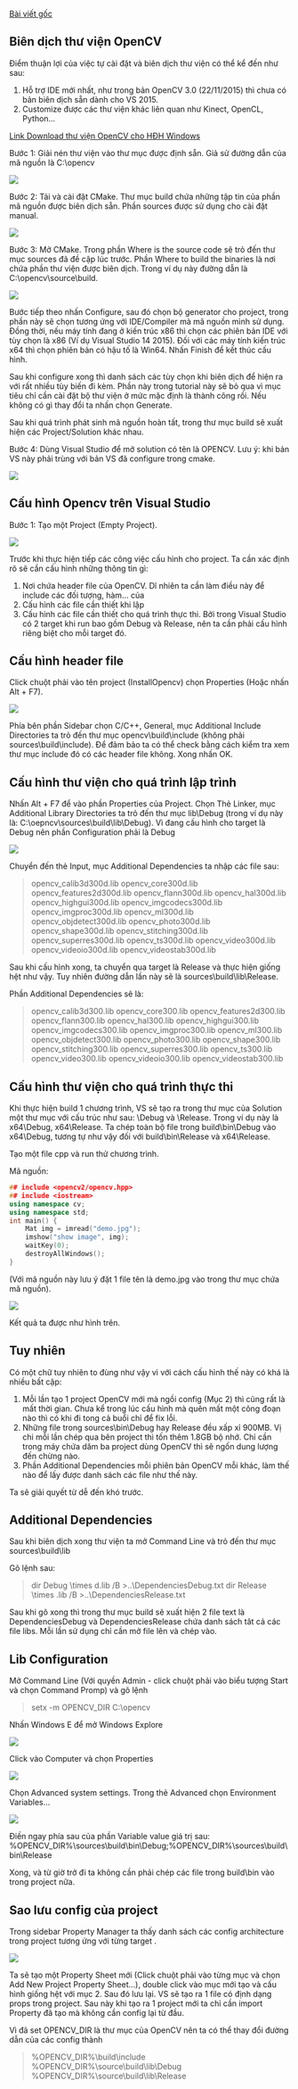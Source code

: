 
[Bài viết gốc](http://dangkhoasdc.github.io/cai-dat-opencv-tren-windows-visual-studio/)

## Biên dịch thư viện OpenCV

Điểm thuận lợi của việc tự cài đặt và biên dịch thư viện có thể kể đến như sau:
1. Hỗ trợ IDE mới nhất, như trong bản OpenCV 3.0 (22/11/2015) thì chưa có bản biên dịch sẵn dành cho VS 2015.
2. Customize được các thư viện khác liên quan như Kinect, OpenCL, Python…

[Link Download thư viện OpenCV cho HĐH Windows](http://downloads.sourceforge.net/project/opencvlibrary/opencv-win/3.0.0/opencv-3.0.0.exe?r=http%3A%2F%2Fopencv.org%2F&ts=1448134045&use_mirror=nchc)

Bước 1: Giải nén thư viện vào thư mục được định sẵn. Giả sử đường dẫn của mã nguồn là C:\opencv

![](http://dangkhoasdc.github.io/images/install_opencv/extract_opencv.png)

Bước 2: Tải và cài đặt CMake. Thư mục build chứa những tập tin của phần mã nguồn được biên dịch sẵn. Phần sources được sử dụng cho cài đặt manual.

![](http://dangkhoasdc.github.io/images/install_opencv/dirs.png)

Bước 3: Mở CMake. Trong phần Where is the source code sẽ trỏ đến thư mục sources đã đề cập lúc trước. Phần Where to build the binaries là nơi chứa phần thư viện được biên dịch. Trong ví dụ này đường dẫn là C:\opencv\source\build.

![](http://dangkhoasdc.github.io/images/install_opencv/cmake.png)

Bước tiếp theo nhấn Configure, sau đó chọn bộ generator cho project, trong phần này sẽ chọn tương ứng với IDE/Compiler mà mã nguồn mình sử dụng. Đồng thời, nếu máy tính đang ở kiến trúc x86 thì chọn các phiên bản IDE với tùy chọn là x86 (Ví dụ Visual Studio 14 2015). Đối với các máy tính kiến trúc x64 thì chọn phiên bản có hậu tố là Win64. Nhấn Finish để kết thúc cấu hình.

Sau khi configure xong thì danh sách các tùy chọn khi biên dịch để hiện ra với rất nhiều tùy biến đi kèm. Phần này trong tutorial này sẽ bỏ qua vì mục tiêu chỉ cần cài đặt bộ thư viện ở mức mặc định là thành công rồi. Nếu không có gì thay đổi ta nhấn chọn Generate.

Sau khi quá trình phát sinh mã nguồn hoàn tất, trong thư mục build sẽ xuất hiện các Project/Solution khác nhau.

Bước 4: Dùng Visual Studio để mở solution có tên là OPENCV. Lưu ý: khi bản VS này phải trùng với bản VS đã configure trong cmake.

![](http://dangkhoasdc.github.io/images/install_opencv/target_arch.png)

## Cấu hình Opencv trên Visual Studio

Bước 1: Tạo một Project (Empty Project).

![](http://dangkhoasdc.github.io/images/install_opencv/new_project.png)

Trước khi thực hiện tiếp các công việc cấu hình cho project. Ta cần xác định rõ sẽ cần cấu hình những thông tin gì:
1. Nơi chứa header file của OpenCV. Dĩ nhiên ta cần làm điều này để include các đối tượng, hàm… của 
2. Cấu hình các file cần thiết khi lập 
3. Cấu hình các file cần thiết cho quá trình thực thi. Bởi trong Visual Studio có 2 target khi run bao gồm Debug và Release, nên ta cần phải cấu hình riêng biệt cho mỗi target đó.

## Cấu hình header file

Click chuột phải vào tên project (InstallOpencv) chọn Properties (Hoặc nhấn Alt + F7).

![](http://dangkhoasdc.github.io/images/install_opencv/include_configure.png)

Phía bên phần Sidebar chọn C/C++, General, mục Additional Include Directories ta trỏ đến thư mục opencv\build\include (không phải sources\build\include). Để đảm bảo ta có thể check bằng cách kiểm tra xem thư mục include đó có các header file không. Xong nhấn OK.

## Cấu hình thư viện cho quá trình lập trình

Nhấn Alt + F7 để vào phần Properties của Project. Chọn Thẻ Linker, mục Additional Library Directories ta trỏ đến thư mục lib\Debug (trong ví dụ này là: C:\oepncv\sources\build\lib\Debug). Vì đang cấu hình cho target là Debug nên phần Configuration phải là Debug

![](http://dangkhoasdc.github.io/images/install_opencv/lib_configuration.png)

Chuyển đến thẻ Input, mục Additional Dependencies ta nhập các file sau:

>opencv_calib3d300d.lib
>opencv_core300d.lib
>opencv_features2d300d.lib
>opencv_flann300d.lib
>opencv_hal300d.lib
>opencv_highgui300d.lib
>opencv_imgcodecs300d.lib
>opencv_imgproc300d.lib
>opencv_ml300d.lib
>opencv_objdetect300d.lib
>opencv_photo300d.lib
>opencv_shape300d.lib
>opencv_stitching300d.lib
>opencv_superres300d.lib
>opencv_ts300d.lib
>opencv_video300d.lib
>opencv_videoio300d.lib
>opencv_videostab300d.lib

Sau khi cấu hình xong, ta chuyển qua target là Release và thực hiện giống hệt như vậy. Tuy nhiên đường dẫn lần này sẽ là sources\build\lib\Release.

Phần Additional Dependencies sẽ là:

>opencv_calib3d300.lib
>opencv_core300.lib
>opencv_features2d300.lib
>opencv_flann300.lib
>opencv_hal300.lib
>opencv_highgui300.lib
>opencv_imgcodecs300.lib
>opencv_imgproc300.lib
>opencv_ml300.lib
>opencv_objdetect300.lib
>opencv_photo300.lib
>opencv_shape300.lib
>opencv_stitching300.lib
>opencv_superres300.lib
>opencv_ts300.lib
>opencv_video300.lib
>opencv_videoio300.lib
>opencv_videostab300.lib

## Cấu hình thư viện cho quá trình thực thi

Khi thực hiện build 1 chương trình, VS sẽ tạo ra trong thư mục của Solution một thư mục với cấu trúc như sau: \Debug và \Release. Trong ví dụ này là x64\Debug, x64\Release. Ta chép toàn bộ file trong build\bin\Debug vào x64\Debug, tương tự như vậy đối với build\bin\Release và x64\Release.

Tạo một file cpp và run thử chương trình.

Mã nguồn:

```cpp
## include <opencv2/opencv.hpp>
## include <iostream>
using namespace cv;
using namespace std;
int main() {
	Mat img = imread("demo.jpg");
	imshow("show image", img);
	waitKey(0);
	destroyAllWindows();
}
```
(Với mã nguồn này lưu ý đặt 1 file tên là demo.jpg vào trong thư mục chứa mã nguồn).

![](http://dangkhoasdc.github.io/images/install_opencv/demo.png)

Kết quả ta được như hình trên.

## Tuy nhiên

Có một chữ tuy nhiên to đùng như vậy vì với cách cấu hình thế này có khá là nhiều bất cập:

1. Mỗi lần tạo 1 project OpenCV mới mà ngồi config (Mục 2) thì cũng rất là mất thời gian. Chưa kể trong lúc cấu hình mà quên mất một công đoạn nào thì có khi đi tong cả buổi chỉ để fix lỗi.
2. Những file trong sources\bin\Debug hay Release đều xấp xỉ 900MB. Vị chi mỗi lần chép qua bên project thì tốn thêm 1.8GB bộ nhớ. Chỉ cần trong máy chứa dăm ba project dùng OpenCV thì sẽ ngốn dung lượng đến chừng nào.
3. Phần Additional Dependencies mỗi phiên bản OpenCV mỗi khác, làm thế nào để lấy được danh sách các file như thế này.

Ta sẽ giải quyết từ dễ đến khó trước.

## Additional Dependencies

Sau khi biên dịch xong thư viện ta mở Command Line và trỏ đến thư mục sources\build\lib

Gõ lệnh sau:
>dir Debug \times d.lib /B >..\DependenciesDebug.txt
>dir Release \times .lib /B >..\DependenciesRelease.txt

Sau khi gõ xong thì trong thư mục build sẽ xuất hiện 2 file text là DependenciesDebug và DependenciesRelease chứa danh sách tât cả các file libs. Mỗi lần sử dụng chỉ cần mở file lên và chép vào.

## Lib Configuration

Mở Command Line (Với quyền Admin - click chuột phải vào biểu tượng Start và chọn Command Promp) và gõ lệnh

>setx -m OPENCV_DIR C:\opencv

Nhấn Windows E để mở Windows Explore

![](http://dangkhoasdc.github.io/images/install_opencv/win_properties.png)

Click vào Computer và chọn Properties

![](http://dangkhoasdc.github.io/images/install_opencv/environment_var.png)

Chọn Advanced system settings. Trong thẻ Advanced chọn Environment Variables…

![](http://dangkhoasdc.github.io/images/install_opencv/path_variable.png)

Điền ngay phía sau của phần Variable value giá trị sau: %OPENCV_DIR%\sources\build\bin\Debug;%OPENCV_DIR%\sources\build\bin\Release

Xong, và từ giờ trở đi ta không cần phải chép các file trong build\bin vào trong project nữa.

## Sao lưu config của project

Trong sidebar Property Manager ta thấy danh sách các config architecture trong project tương ứng với từng target .

![](http://dangkhoasdc.github.io/images/install_opencv/Property_manager.png)

Ta sẽ tạo một Property Sheet mới (Click chuột phải vào từng mục và chọn Add New Project Property Sheet…), double click vào mục mới tạo và cấu hình giống hệt với mục 2. Sau đó lưu lại. VS sẽ tạo ra 1 file có định dạng props trong project. Sau này khi tạo ra 1 project mới ta chỉ cần import Property đã tạo mà không cần config lại từ đầu.

Vì đã set OPENCV_DIR là thư mục của OpenCV nên ta có thể thay đổi đường dẫn của các config thành

>%OPENCV_DIR%\build\include
>%OPENCV_DIR%\source\build\lib\Debug
>%OPENCV_DIR%\source\build\lib\Release
